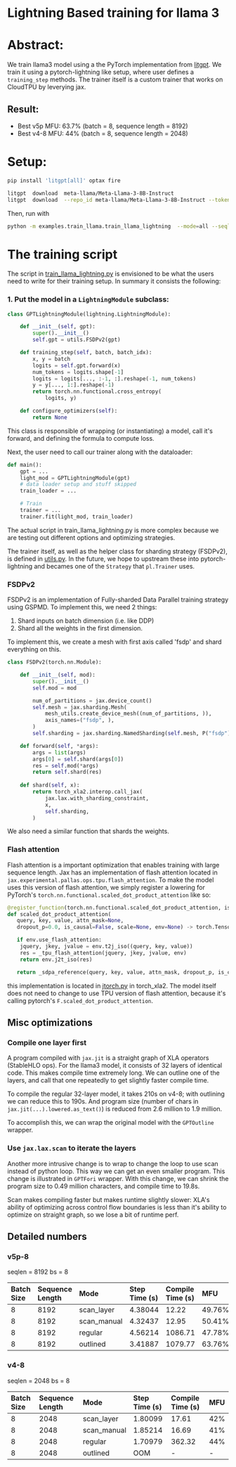 Lightning Based training for llama 3
====================================

# Abstract:
We train llama3 model using a the PyTorch implementation from [litgpt]().
We train it using a pytorch-lightning like setup, where user defines a `training_step` methods. The trainer itself is a custom trainer that works on CloudTPU by leverying jax.

## Result:

* Best v5p MFU: 63.7% (batch = 8, sequence length = 8192)
* Best v4-8 MFU: 44% (batch = 8, sequence length = 2048)

# Setup:

```bash
pip install 'litgpt[all]' optax fire

litgpt  download  meta-llama/Meta-Llama-3-8B-Instruct
litgpt  download  --repo_id meta-llama/Meta-Llama-3-8B-Instruct --tokenizer_only true --access_token <your_hf_token>
```

Then, run with 
```bash
python -m examples.train_llama.train_llama_lightning  --mode=all --seqlen=2048 --checkpoint_dir=<dir where the checkpoint is downloaded>
```

# The training script

The script in [train_llama_lightning.py](train_llama_training.py) is envisioned
to be what the users need to write for their training setup. In summary it 
consists the following:

### 1. Put the model in a `LightningModule` subclass:

```python
class GPTLightningModule(lightning.LightningModule):

    def __init__(self, gpt):
        super().__init__()
        self.gpt = utils.FSDPv2(gpt)

    def training_step(self, batch, batch_idx):
        x, y = batch 
        logits = self.gpt.forward(x)
        num_tokens = logits.shape[-1]
        logits = logits[..., :-1, :].reshape(-1, num_tokens)
        y = y[..., 1:].reshape(-1)
        return torch.nn.functional.cross_entropy(
            logits, y)

    def configure_optimizers(self):
        return None
```

This class is responsible of wrapping (or instantiating) a model, call it's forward, and defining the formula to compute loss. 

Next, the user need to call our trainer along with the dataloader:

```python
def main():
    gpt = ...
    light_mod = GPTLightningModule(gpt) 
    # data loader setup and stuff skipped
    train_loader = ...

    # Train
    trainer = ...
    trainer.fit(light_mod, train_loader)
```

The actual script in train_llama_lightning.py is more complex because
we are testing out different options and optimizing strategies.

The trainer itself, as well as the helper class for sharding strategy (FSDPv2),
is defined in [utils.py](utils.py). In the future, we hope to upstream these
into pytorch-lightning and becames one of the `Strategy` that `pl.Trainer` uses.

### FSDPv2

FSDPv2 is an implementation of Fully-sharded Data Parallel training strategy using
GSPMD. To implement this, we need 2 things:

1. Shard inputs on batch dimension (i.e. like DDP)
2. Shard all the weights in the first dimension.

To implement this, we create a mesh with first axis called 'fsdp' and shard 
everything on this.

```python
class FSDPv2(torch.nn.Module):

    def __init__(self, mod):
        super().__init__()
        self.mod = mod

        num_of_partitions = jax.device_count()
        self.mesh = jax.sharding.Mesh(
            mesh_utils.create_device_mesh((num_of_partitions, )),
            axis_names=("fsdp", ),
        )
        self.sharding = jax.sharding.NamedSharding(self.mesh, P("fsdp"))

    def forward(self, *args):
        args = list(args)
        args[0] = self.shard(args[0])
        res = self.mod(*args)
        return self.shard(res)
    
    def shard(self, x):
        return torch_xla2.interop.call_jax(
            jax.lax.with_sharding_constraint,
            x,
            self.sharding,
        )
```
We also need a similar function that shards the weights.

### Flash attention

Flash attention is a important optimization that enables training with large
sequence length. Jax has an implementation of flash attention located in 
`jax.experimental.pallas.ops.tpu.flash_attention`. To make the model uses 
this version of flash attention, we simply register a lowering for PyTorch's
`torch.nn.functional.scaled_dot_product_attention` like so:

```python
@register_function(torch.nn.functional.scaled_dot_product_attention, is_jax_function=False, needs_env=True)
def scaled_dot_product_attention(
   query, key, value, attn_mask=None, 
   dropout_p=0.0, is_causal=False, scale=None, env=None) -> torch.Tensor:

   if env.use_flash_attention:
    jquery, jkey, jvalue = env.t2j_iso((query, key, value))
    res = _tpu_flash_attention(jquery, jkey, jvalue, env)
    return env.j2t_iso(res)

   return _sdpa_reference(query, key, value, attn_mask, dropout_p, is_causal, scale)
```

this implementation is located in [jtorch.py](../../torch_xla2/ops/jtorch.py) in 
torch_xla2. The model itself does not need to change to use TPU version of
flash attention, because it's calling pytorch's `F.scaled_dot_product_attention`.

## Misc optimizations


### Compile one layer first

A program compiled with `jax.jit` is a straight graph of XLA operators (StableHLO ops). For the llama3 model, it consists of 32 layers of identical code. This makes compile time extremely long. We can outline one of the layers, and call that one repeatedly to get slightly faster compile time.

To compile the regular 32-layer model, it takes 210s on v4-8; with outlining we 
can reduce this to 190s. And program size (number of chars in `jax.jit(...).lowered.as_text()`) is reduced from 2.6 million to 1.9 million.

To accomplish this, we can wrap the original model with the `GPTOutline` wrapper.

### Use `jax.lax.scan` to iterate the layers

Another more intrusive change is to wrap to change the loop to use 
scan instead of python loop. This way we can get an even smaller program.
This change is illustrated in `GPTFori` wrapper.
With this change, we can shrink the program size to 0.49 million characters, and
compile time to 19.8s.

Scan makes compiling faster but makes runtime slightly slower: XLA's ability
of optimizing across control flow boundaries is less than it's ability to optimize
on straight graph, so we lose a bit of runtime perf.


## Detailed numbers

### v5p-8

seqlen = 8192
bs = 8

| Batch Size   | Sequence Length   | Mode                  | Step Time (s)   | Compile Time  (s) | MFU    |
|:-------------|:------------------|:-----------------------|:------------|:---------------|:-------------|
| 8            | 8192              | scan_layer  | 4.38044     | 12.22        | 49.76%        |
| 8            | 8192              | scan_manual | 4.32437     | 12.95        | 50.41%        |
| 8            | 8192              | regular     | 4.56214     | 1086.71        | 47.78%        |
| 8            | 8192              | outlined    | 3.41887     | 1079.77        | 63.76%        |


### v4-8

seqlen = 2048
bs = 8

| Batch Size   | Sequence Length   | Mode        | Step Time  (s)  | Compile Time (s) | MFU   |
|:-------------|:------------------|:------------|:-------------|:---------------|:------|
| 8            | 2048              | scan_layer  | 1.80099      | 17.61        | 42%   |
| 8            | 2048              | scan_manual | 1.85214      | 16.69        | 41%   |
| 8            | 2048              | regular     | 1.70979      | 362.32        | 44%   |
| 8            | 2048              | outlined    | OOM          | -              | -     |
